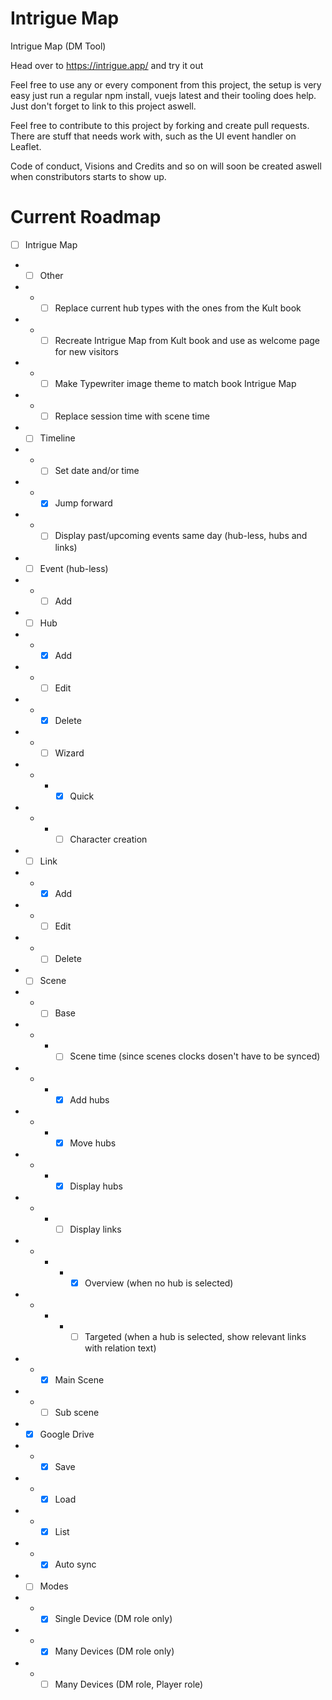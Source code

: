 # Intrigue Map
Intrigue Map (DM Tool)

Head over to https://intrigue.app/ and try it out

Feel free to use any or every component from this project, the setup is very easy
just run a regular npm install, vuejs latest and their tooling does help. 
Just don't forget to link to this project aswell.

Feel free to contribute to this project by forking and create pull requests. There
are stuff that needs work with, such as the UI event handler on Leaflet.

Code of conduct, Visions and Credits and so on will soon be created aswell when constributors starts to show up.

# Current Roadmap

- [ ] Intrigue Map
- - [ ] Other
- - - [ ] Replace current hub types with the ones from the Kult book
- - - [ ] Recreate Intrigue Map from Kult book and use as welcome page for new visitors
- - - [ ] Make Typewriter image theme to match book Intrigue Map
- - - [ ] Replace session time with scene time
- - [ ] Timeline
- - - [ ] Set date and/or time
- - - [x] Jump forward
- - - [ ] Display past/upcoming events same day (hub-less, hubs and links)
- - [ ] Event (hub-less)
- - - [ ] Add
- - [ ] Hub
- - - [x] Add
- - - [ ] Edit
- - - [x] Delete
- - - [ ] Wizard
- - - - [x] Quick
- - - - [ ] Character creation
- - [ ] Link
- - - [x] Add
- - - [ ] Edit
- - - [ ] Delete
- - [ ] Scene
- - - [ ] Base
- - - - [ ] Scene time (since scenes clocks dosen't have to be synced)
- - - - [x] Add hubs
- - - - [x] Move hubs
- - - - [x] Display hubs
- - - - [ ] Display links
- - - - - [x] Overview (when no hub is selected)
- - - - - [ ] Targeted (when a hub is selected, show relevant links with relation text)
- - - [x] Main Scene
- - - [ ] Sub scene
- - [x] Google Drive
- - - [x] Save
- - - [x] Load
- - - [x] List
- - - [x] Auto sync
- - [ ] Modes
- - - [x] Single Device (DM role only)
- - - [x] Many Devices (DM role only)
- - - [ ] Many Devices (DM role, Player role)
